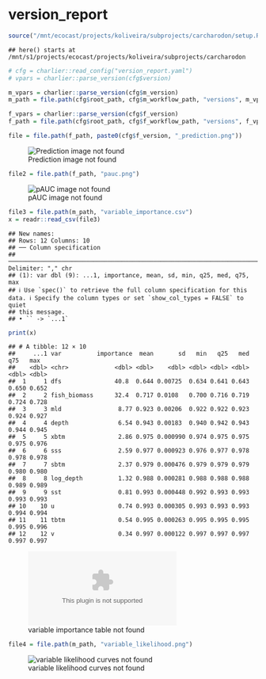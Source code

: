 version_report
================

``` r
source("/mnt/ecocast/projects/koliveira/subprojects/carcharodon/setup.R")
```

    ## here() starts at /mnt/s1/projects/ecocast/projects/koliveira/subprojects/carcharodon

``` r
# cfg = charlier::read_config("version_report.yaml")
# vpars = charlier::parse_version(cfg$version)

m_vpars = charlier::parse_version(cfg$m_version)
m_path = file.path(cfg$root_path, cfg$m_workflow_path, "versions", m_vpars[["major"]], m_vpars[["minor"]], cfg$m_version)

f_vpars = charlier::parse_version(cfg$f_version)
f_path = file.path(cfg$root_path, cfg$f_workflow_path, "versions", f_vpars[["major"]], f_vpars[["minor"]], cfg$f_version)
```

``` r
file = file.path(f_path, paste0(cfg$f_version, "_prediction.png"))
```

<figure>
<img
src="/mnt/s1/projects/ecocast/projects/koliveira/subprojects/carcharodon/workflows/forecast_workflow/versions/v01/0000/v01.0000.07/v01.0000.07_prediction.png"
alt="Prediction image not found" />
<figcaption aria-hidden="true">Prediction image not found</figcaption>
</figure>

``` r
file2 = file.path(f_path, "pauc.png")
```

<figure>
<img
src="/mnt/s1/projects/ecocast/projects/koliveira/subprojects/carcharodon/workflows/forecast_workflow/versions/v01/0000/v01.0000.07/pauc.png"
alt="pAUC image not found" />
<figcaption aria-hidden="true">pAUC image not found</figcaption>
</figure>

``` r
file3 = file.path(m_path, "variable_importance.csv")
x = readr::read_csv(file3)
```

    ## New names:
    ## Rows: 12 Columns: 10
    ## ── Column specification
    ## ──────────────────────────────────────────────────────────────────────────────────────────────────────────────────────── Delimiter: "," chr
    ## (1): var dbl (9): ...1, importance, mean, sd, min, q25, med, q75, max
    ## ℹ Use `spec()` to retrieve the full column specification for this data. ℹ Specify the column types or set `show_col_types = FALSE` to quiet
    ## this message.
    ## • `` -> `...1`

``` r
print(x)
```

    ## # A tibble: 12 × 10
    ##     ...1 var          importance  mean       sd   min   q25   med   q75   max
    ##    <dbl> <chr>             <dbl> <dbl>    <dbl> <dbl> <dbl> <dbl> <dbl> <dbl>
    ##  1     1 dfs               40.8  0.644 0.00725  0.634 0.641 0.643 0.650 0.652
    ##  2     2 fish_biomass      32.4  0.717 0.0108   0.700 0.716 0.719 0.724 0.728
    ##  3     3 mld                8.77 0.923 0.00206  0.922 0.922 0.923 0.924 0.927
    ##  4     4 depth              6.54 0.943 0.00183  0.940 0.942 0.943 0.944 0.945
    ##  5     5 xbtm               2.86 0.975 0.000990 0.974 0.975 0.975 0.975 0.976
    ##  6     6 sss                2.59 0.977 0.000923 0.976 0.977 0.978 0.978 0.978
    ##  7     7 sbtm               2.37 0.979 0.000476 0.979 0.979 0.979 0.980 0.980
    ##  8     8 log_depth          1.32 0.988 0.000281 0.988 0.988 0.988 0.989 0.989
    ##  9     9 sst                0.81 0.993 0.000448 0.992 0.993 0.993 0.993 0.993
    ## 10    10 u                  0.74 0.993 0.000305 0.993 0.993 0.993 0.994 0.994
    ## 11    11 tbtm               0.54 0.995 0.000263 0.995 0.995 0.995 0.995 0.996
    ## 12    12 v                  0.34 0.997 0.000122 0.997 0.997 0.997 0.997 0.997

<figure>
<embed
src="/mnt/s1/projects/ecocast/projects/koliveira/subprojects/carcharodon/workflows/modeling_workflow/versions/v01/000/v01.000.07/variable_importance.csv" />
<figcaption aria-hidden="true">variable importance table not
found</figcaption>
</figure>

``` r
file4 = file.path(m_path, "variable_likelihood.png")
```

<figure>
<img
src="/mnt/s1/projects/ecocast/projects/koliveira/subprojects/carcharodon/workflows/modeling_workflow/versions/v01/000/v01.000.07/variable_likelihood.png"
alt="variable likelihood curves not found" />
<figcaption aria-hidden="true">variable likelihood curves not
found</figcaption>
</figure>
